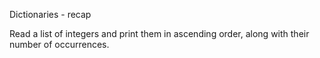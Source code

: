Dictionaries - recap 

Read a list of integers and print them in ascending order, along with their number of occurrences.
